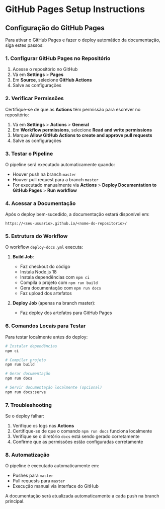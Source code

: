 # GitHub Pages Setup Instructions

## Configuração do GitHub Pages

Para ativar o GitHub Pages e fazer o deploy automático da documentação, siga estes passos:

### 1. Configurar GitHub Pages no Repositório

1. Acesse o repositório no GitHub
2. Vá em **Settings** > **Pages**
3. Em **Source**, selecione **GitHub Actions**
4. Salve as configurações

### 2. Verificar Permissões

Certifique-se de que as **Actions** têm permissão para escrever no repositório:

1. Vá em **Settings** > **Actions** > **General**
2. Em **Workflow permissions**, selecione **Read and write permissions**
3. Marque **Allow GitHub Actions to create and approve pull requests**
4. Salve as configurações

### 3. Testar o Pipeline

O pipeline será executado automaticamente quando:
- Houver push na branch `master`
- Houver pull request para a branch `master`
- For executado manualmente via **Actions** > **Deploy Documentation to GitHub Pages** > **Run workflow**

### 4. Acessar a Documentação

Após o deploy bem-sucedido, a documentação estará disponível em:
```
https://<seu-usuario>.github.io/<nome-do-repositorio>/
```

### 5. Estrutura do Workflow

O workflow `deploy-docs.yml` executa:

1. **Build Job**:
   - Faz checkout do código
   - Instala Node.js 18
   - Instala dependências com `npm ci`
   - Compila o projeto com `npm run build`
   - Gera documentação com `npm run docs`
   - Faz upload dos artefatos

2. **Deploy Job** (apenas na branch master):
   - Faz deploy dos artefatos para GitHub Pages

### 6. Comandos Locais para Testar

Para testar localmente antes do deploy:

```bash
# Instalar dependências
npm ci

# Compilar projeto
npm run build

# Gerar documentação
npm run docs

# Servir documentação localmente (opcional)
npm run docs:serve
```

### 7. Troubleshooting

Se o deploy falhar:

1. Verifique os logs nas **Actions**
2. Certifique-se de que o comando `npm run docs` funciona localmente
3. Verifique se o diretório `docs` está sendo gerado corretamente
4. Confirme que as permissões estão configuradas corretamente

### 8. Automatização

O pipeline é executado automaticamente em:
- Pushes para `master`
- Pull requests para `master`
- Execução manual via interface do GitHub

A documentação será atualizada automaticamente a cada push na branch principal.